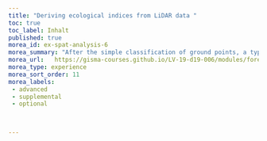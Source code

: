 ```yaml
---
title: "Deriving ecological indices from LiDAR data "
toc: true
toc_label: Inhalt
published: true
morea_id: ex-spat-analysis-6
morea_summary: "After the simple classification of ground points, a typical processing of the data with LiDAR tools can be largely performed."
morea_url:   https://gisma-courses.github.io/LV-19-d19-006/modules/forest-lidar-gis/
morea_type: experience
morea_sort_order: 11
morea_labels:
 - advanced
 - supplemental
 - optional 
 


---
```

